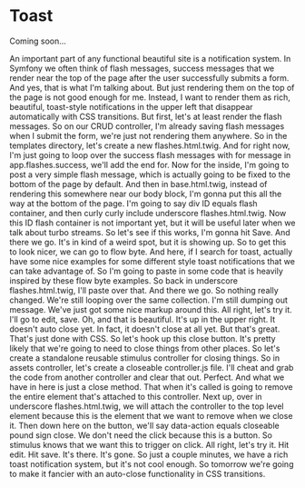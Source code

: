 # Toast

Coming soon...

An important part of any functional beautiful site is a notification system. In
Symfony we often think of flash messages, success messages that we render near the
top of the page after the user successfully submits a form. And yes, that is what I'm
talking about. But just rendering them on the top of the page is not good enough for
me. Instead, I want to render them as rich, beautiful, toast-style notifications in
the upper left that disappear automatically with CSS transitions. But first, let's at
least render the flash messages. So on our CRUD controller, I'm already saving flash
messages when I submit the form, we're just not rendering them anywhere. So in the
templates directory, let's create a new flashes.html.twig. And for right now, I'm
just going to loop over the success flash messages with for message in
app.flashes.success, we'll add the end for. Now for the inside, I'm going to post a
very simple flash message, which is actually going to be fixed to the bottom of the
page by default. And then in base.html.twig, instead of rendering this somewhere near
our body block, I'm gonna put this all the way at the bottom of the page. I'm going
to say div ID equals flash container, and then curly curly include underscore
flashes.html.twig. Now this ID flash container is not important yet, but it will be
useful later when we talk about turbo streams. So let's see if this works, I'm gonna
hit Save. And there we go. It's in kind of a weird spot, but it is showing up. So to
get this to look nicer, we can go to flow byte. And here, if I search for toast,
actually have some nice examples for some different style toast notifications that we
can take advantage of. So I'm going to paste in some code that is heavily inspired by
these flow byte examples. So back in underscore flashes.html.twig, I'll paste over
that. And there we go. So nothing really changed. We're still looping over the same
collection. I'm still dumping out message. We've just got some nice markup around
this. All right, let's try it. I'll go to edit, save. Oh, and that is beautiful. It's
up in the upper right. It doesn't auto close yet. In fact, it doesn't close at all
yet. But that's great. That's just done with CSS. So let's hook up this close button.
It's pretty likely that we're going to need to close things from other places. So
let's create a standalone reusable stimulus controller for closing things. So in
assets controller, let's create a closeable controller.js file. I'll cheat and grab
the code from another controller and clear that out. Perfect. And what we have in
here is just a close method. That when it's called is going to remove the entire
element that's attached to this controller. Next up, over in underscore
flashes.html.twig, we will attach the controller to the top level element because
this is the element that we want to remove when we close it. Then down here on the
button, we'll say data-action equals closeable pound sign close. We don't need the
click because this is a button. So stimulus knows that we want this to trigger on
click. All right, let's try it. Hit edit. Hit save. It's there. It's gone. So just a
couple minutes, we have a rich toast notification system, but it's not cool enough.
So tomorrow we're going to make it fancier with an auto-close functionality in CSS
transitions.
